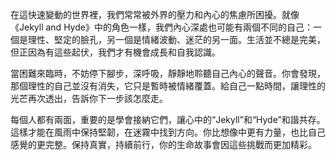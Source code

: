 在這快速變動的世界裡，我們常常被外界的壓力和內心的焦慮所困擾。就像《Jekyll and Hyde》中的角色一樣，我們內心深處也可能有兩個不同的自己：一個是理性、堅定的臉孔，另一個是情緒波動、迷茫的另一面。生活並不總是完美，但正因為有這些起伏，我們才有機會成長和自我認識。

當困難來臨時，不妨停下腳步，深呼吸，靜靜地聆聽自己內心的聲音。你會發現，那個理性的自己並沒有消失，它只是暫時被情緒覆蓋。給自己一點時間，讓理性的光芒再次透出，告訴你下一步該怎麼走。

每個人都有兩面，重要的是學會接納它們，讓心中的“Jekyll”和“Hyde”和諧共存。這樣才能在風雨中保持堅韌，在迷霧中找到方向。你比想像中更有力量，也比自己感覺的更完整。保持真實，持續前行，你的生命故事會因這些挑戰而更加精彩。